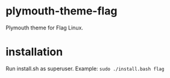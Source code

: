 # plymouth-theme-flag
Plymouth theme for Flag Linux.

# installation
Run install.sh as superuser.
Example: `sudo ./install.bash flag`